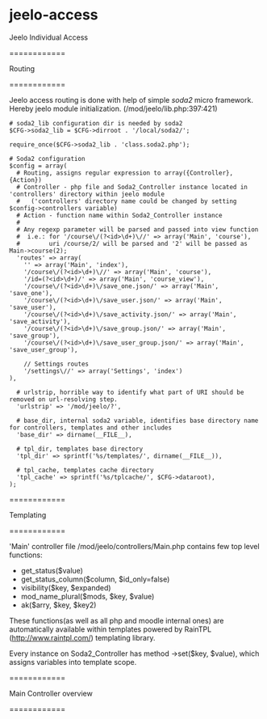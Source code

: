jeelo-access
============

Jeelo Individual Access

============

Routing

============

Jeelo access routing is done with help of simple _soda2_ micro framework.
Hereby jeelo module initialization. (/mod/jeelo/lib.php:397:421)

```
# soda2_lib configuration dir is needed by soda2
$CFG->soda2_lib = $CFG->dirroot . '/local/soda2/';

require_once($CFG->soda2_lib . 'class.soda2.php');

# Soda2 configuration
$config = array(
  # Routing, assigns regular expression to array({Controller}, {Action})
  # Controller - php file and Soda2_Controller instance located in 'controllers' directory within jeelo module
  #   ('controllers' directory name could be changed by setting $config->controllers variable)
  # Action - function name within Soda2_Controller instance
  #
  # Any regexp parameter will be parsed and passed into view function
  #  i.e.: for '/course\/(?<id>\d+)\//' => array('Main', 'course'),
  #        uri /course/2/ will be parsed and '2' will be passed as Main->course(2);
  'routes' => array(
    '' => array('Main', 'index'),
    '/course\/(?<id>\d+)\//' => array('Main', 'course'),
    '/id=(?<id>\d+)/' => array('Main', 'course_view'),
    '/course\/(?<id>\d+)\/save_one.json/' => array('Main', 'save_one'),
    '/course\/(?<id>\d+)\/save_user.json/' => array('Main', 'save_user'),
    '/course\/(?<id>\d+)\/save_activity.json/' => array('Main', 'save_activity'),
    '/course\/(?<id>\d+)\/save_group.json/' => array('Main', 'save_group'),
    '/course\/(?<id>\d+)\/save_user_group.json/' => array('Main', 'save_user_group'),

    // Settings routes
    '/settings\//' => array('Settings', 'index')
),

  # urlstrip, horrible way to identify what part of URI should be removed on url-resolving step.
  'urlstrip' => '/mod/jeelo/?',
  
  # base_dir, internal soda2 variable, identifies base directory name for controllers, templates and other includes
  'base_dir' => dirname(__FILE__),

  # tpl_dir, templates base directory
  'tpl_dir' => sprintf('%s/templates/', dirname(__FILE__)),

  # tpl_cache, templates cache directory
  'tpl_cache' => sprintf('%s/tplcache/', $CFG->dataroot),
);
```

============

Templating

============

'Main' controller file /mod/jeelo/controllers/Main.php contains few top level functions:
* get_status($value)
* get_status_column($column, $id_only=false) 
* visibility($key, $expanded)
* mod_name_plural($mods, $key, $value)
* ak($arry, $key, $key2)

These functions(as well as all php and moodle internal ones) are automatically available within templates powered by RainTPL (http://www.raintpl.com/) templating library.

Every instance on Soda2_Controller has method ->set($key, $value), which assigns variables into template scope.

============

Main Controller overview

============
